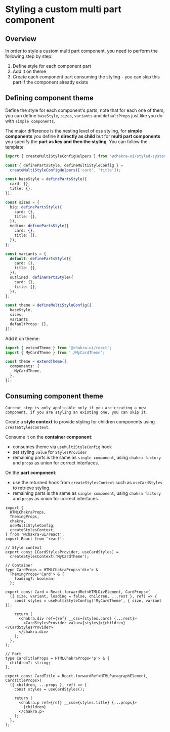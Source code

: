 # Styling a custom multi part component

## Overview

In order to style a custom multi part component, you need to perform the following step by step:

1. Define style for each component part
2. Add it on theme
3. Create each component part consuming the styling - you can skip this part if the component already exists

## Defining component theme

Define the style for each component's parts, note that for each one of them, you can define `baseStyle`, `sizes`, `variants` and `defaultProps` just like you do with `simple components`.

The major difference is the nesting level of css styling, for **simple components** you define it **directly as child** but for **multi part components** you specify the **part as key and then the styling**. You can follow the template:

```ts
import { createMultiStyleConfigHelpers } from '@chakra-ui/styled-system';

const { definePartsStyle, defineMultiStyleConfig } =
  createMultiStyleConfigHelpers(['card', 'title']);

const baseStyle = definePartsStyle({
  card: {},
  title: {},
});

const sizes = {
  big: definePartsStyle({
    card: {},
    title: {},
  }),
  medium: definePartsStyle({
    card: {},
    title: {},
  }),
};

const variants = {
  default: definePartsStyle({
    card: {},
    title: {},
  }),
  outlined: definePartsStyle({
    card: {},
    title: {},
  }),
};

const theme = defineMultiStyleConfig({
  baseStyle,
  sizes,
  variants,
  defaultProps: {},
});
```

Add it on theme:

```ts
import { extendTheme } from '@chakra-ui/react';
import { MyCardTheme } from './MyCardTheme';

const theme = extendTheme({
  components: {
    MyCardTheme,
  },
});
```

## Consuming component theme

    Current step is only applicable only if you are creating a new component, if you are styling an existing one, you can skip it.

Create a **style context** to provide styling for children components using `createStylesContext`.

Consume it on the **container component**:

- consumes theme via `useMultiStyleConfig` hook
- set styling `value` for `StylesProvider`
- remaining parts is the same as `single component`, using `chakra factory` and `props` as union for correct interfaces.

On the **part component**:

- use the returned hook from `createStylesContext` such as `useCardStyles` to retrieve styling.
- remaining parts is the same as `single component`, using `chakra factory` and `props` as union for correct interfaces.

```tsx
import {
  HTMLChakraProps,
  ThemingProps,
  chakra,
  useMultiStyleConfig,
  createStylesContext,
} from '@chakra-ui/react';
import React from 'react';

// Style context
export const [CardStylesProvider, useCardStyles] =
  createStylesContext('MyCardTheme');

// Container
type CardProps = HTMLChakraProps<'div'> &
  ThemingProps<'Card'> & {
    loading?: boolean;
  };

export const Card = React.forwardRef<HTMLDivElement, CardProps>(
  ({ size, variant, loading = false, children, ...rest }, ref) => {
    const styles = useMultiStyleConfig('MyCardTheme', { size, variant });

    return (
      <chakra.div ref={ref} __css={styles.card} {...rest}>
        <CardStylesProvider value={styles}>{children}</CardStylesProvider>
      </chakra.div>
    );
  },
);

// Part
type CardTitleProps = HTMLChakraProps<'p'> & {
  children?: string;
};

export const CardTitle = React.forwardRef<HTMLParagraphElement, CardTitleProps>(
  ({ children, ...props }, ref) => {
    const styles = useCardStyles();

    return (
      <chakra.p ref={ref} __css={styles.title} {...props}>
        {children}
      </chakra.p>
    );
  },
);
```
